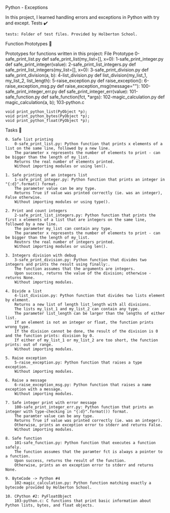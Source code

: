 Python - Exceptions

In this project, I learned handling errors and exceptions in Python with try and except.
Tests ✔️

    tests: Folder of test files. Provided by Holberton School.

Function Prototypes 💾

Prototypes for functions written in this project:
File 	Prototype
0-safe_print_list.py 	def safe_print_list(my_list=[], x=0):
1-safe_print_integer.py 	def safe_print_integer(value):
2-safe_print_list_integers.py 	def safe_print_list_integers(my_list=[], x=0):
3-safe_print_division.py 	def safe_print_division(a, b):
4-list_division.py 	def list_division(my_list_1, my_list_2, list_length):
5-raise_exception.py 	def raise_exception():
6-raise_exception_msg.py 	def raise_exception_msg(message=""):
100-safe_print_integer_err.py 	def safe_print_integer_err(value):
101-safe_function.py 	def safe_function(fct, *args):
102-magic_calculation.py 	def magic_calculation(a, b);
103-python.c 	

    void print_python_list(PyObject *p);
    void print_python_bytes(PyObject *p);
    void print_python_float(PyObject *p);

Tasks 📃

    0. Safe list printing
        0-safe_print_list.py: Python function that prints x elements of a list on the same line, followed by a new line.
        The parameter x represents the number of elements to print - can be bigger than the length of my_list.
        Returns the real number of elements printed.
        Without importing modules or using len().

    1. Safe printing of an integers list
        1-safe_print_integer.py: Python function that prints an integer in "{:d}".format() format.
        The parameter value can be any type.
        Returns True if value was printed correctly (ie. was an integer), False otherwise.
        Without importing modules or using type().

    2. Print and count integers
        2-safe_print_list_integers.py: Python function that prints the first x elements of a list that are integers on the same line, followed by a new line.
        The parameter my_list can contain any type.
        The parameter x represents the number of elements to print - can be bigger than the length of my_list.
        Reutnrs the real number of integers printed.
        Without importing modules or using len().

    3. Integers division with debug
        3-safe_print_division.py: Python function that divides two integers and prints the result using finally:.
        The function assumes that the arguments are integers.
        Upon success, returns the value of the division; otherwise - returns None.
        Without importing modules.

    4. Divide a list
        4-list_division.py: Python function that divides two lists element by element.
        Returns a new list of length list_length with all divisions.
        The lists my_list_1 and my_list_2 can contain any type.
        The parameter list_length can be larger than the lengths of either list.
        If an element is not an integer or float, the function prints wrong type.
        If the division cannot be done, the result of the division is 0 and the function prints: division by 0.
        If either of my_list_1 or my_list_2 are too short, the function prints: out of range.
        Without importing modules.

    5. Raise exception
        5-raise_exception.py: Python function that raises a type exception.
        Without importing modules.

    6. Raise a message
        6-raise_exception_msg.py: Python function that raises a name exception with a message.
        Without importing modules.

    7. Safe integer print with error message
        100-safe_print_integer_err.py: Python function that prints an integer with type-checking in "{:d}".format()) format.
        The paramter value can be any type.
        Returns True if value was printed correctly (ie. was an integer).
        Otherwise, prints an exception error to stderr and returns False.
        Without importing modules.

    8. Safe function
        101-safe_function.py: Python function that executes a function safely.
        The function assumes that the paramter fct is always a pointer to a function.
        Upon success, returns the result of the function.
        Otherwise, prints an en exception error to stderr and returns None.

    9. ByteCode -> Python #4
        102-magic_calculation.py: Python function matching exactly a bytecode provided by Holberton School.

    10. CPython #2: PyFloatObject
        103-python.c: C functions that print basic information about Python lists, bytes, and float objects.

